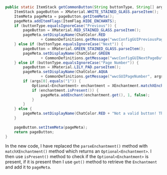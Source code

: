 ```java
public static ItemStack getCommonButton(String buttonType, String[] args) {
    ItemStack pageButton = XMaterial.WHITE_STAINED_GLASS.parseItem();
    ItemMeta pageMeta = pageButton.getItemMeta();
    pageMeta.addItemFlags(ItemFlag.HIDE_ENCHANTS);
    if (buttonType.equalsIgnoreCase("Previous")) {
        pageButton = XMaterial.RED_STAINED_GLASS.parseItem();
        pageMeta.setDisplayName(ChatColor.RED
                + CommonDefinitions.getMessage("wwcConfigGUIPreviousPageButton"));
    } else if (buttonType.equalsIgnoreCase("Next")) {
        pageButton = XMaterial.GREEN_STAINED_GLASS.parseItem();
        pageMeta.setDisplayName(ChatColor.GREEN
                + CommonDefinitions.getMessage("wwcConfigGUINextPageButton"));
    } else if (buttonType.equalsIgnoreCase("Page Number")) {
        pageButton = XMaterial.LILY_PAD.parseItem();
        pageMeta.setDisplayName(ChatColor.AQUA
                + CommonDefinitions.getMessage("wwcGUIPageNumber", args));
        if (args[0].equals("1")) {
            Optional<Enchantment> enchantment = XEnchantment.matchXEnchantment("power");
            if (enchantment.isPresent()) {
                pageMeta.addEnchant(enchantment.get(), 1, false);
            }
        }
    } else {
        pageMeta.setDisplayName(ChatColor.RED + "Not a valid button! This is a bug, please report it.");
    }
    
    pageButton.setItemMeta(pageMeta);
    return pageButton;
}
```
In the new code, I have replaced the `parseEnchantment()` method with `matchXEnchantment()` method which returns an `Optional<Enchantment>`. I then use `isPresent()` method to check if the `Optional<Enchantment>` is present, if it is present then I use `get()` method to retrieve the `Enchantment` and add it to `pageMeta`.
